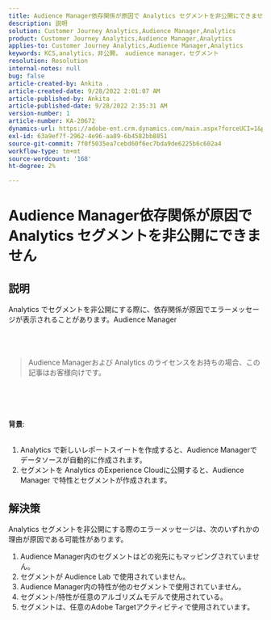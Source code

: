 ```yaml
---
title: Audience Manager依存関係が原因で Analytics セグメントを非公開にできません
description: 説明
solution: Customer Journey Analytics,Audience Manager,Analytics
product: Customer Journey Analytics,Audience Manager,Analytics
applies-to: Customer Journey Analytics,Audience Manager,Analytics
keywords: KCS,analytics，非公開， audience manager，セグメント
resolution: Resolution
internal-notes: null
bug: false
article-created-by: Ankita .
article-created-date: 9/28/2022 2:01:07 AM
article-published-by: Ankita .
article-published-date: 9/28/2022 2:35:31 AM
version-number: 1
article-number: KA-20672
dynamics-url: https://adobe-ent.crm.dynamics.com/main.aspx?forceUCI=1&pagetype=entityrecord&etn=knowledgearticle&id=1d3e7063-d13e-ed11-9db1-0022480869de
exl-id: 63a9ef7f-2962-4e96-aa89-6b4582bb8851
source-git-commit: 7f0f5035ea7cebd60f6ec7bda9de6225b6c602a4
workflow-type: tm+mt
source-wordcount: '168'
ht-degree: 2%

---
```


# Audience Manager依存関係が原因で Analytics セグメントを非公開にできません

## 説明

Analytics でセグメントを非公開にする際に、依存関係が原因でエラーメッセージが表示されることがあります。Audience Manager<br><br> <br><br>

> Audience Managerおよび Analytics のライセンスをお持ちの場合、この記事はお客様向けです。

<br><br> <br><br><b>背景</b>:<br><br>
1. Analytics で新しいレポートスイートを作成すると、Audience Managerでデータソースが自動的に作成されます。
2. セグメントを Analytics のExperience Cloudに公開すると、Audience Manager で特性とセグメントが作成されます。



## 解決策


Analytics セグメントを非公開にする際のエラーメッセージは、次のいずれかの理由が原因である可能性があります。

1. Audience Manager内のセグメントはどの宛先にもマッピングされていません。
2. セグメントが Audience Lab で使用されていません。
3. Audience Manager内の特性が他のセグメントで使用されていません。
4. セグメント/特性が任意のアルゴリズムモデルで使用されている。
5. セグメントは、任意のAdobe Targetアクティビティで使用されています。
